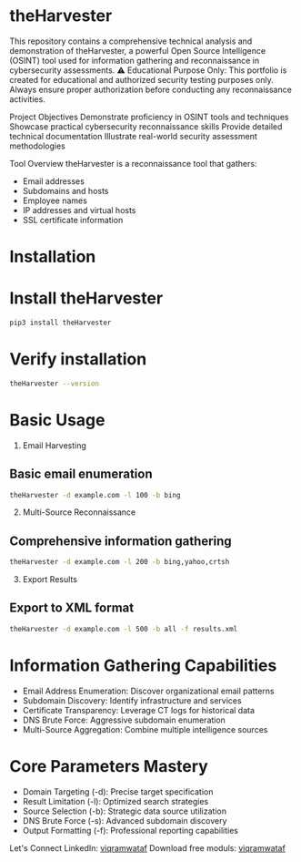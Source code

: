 # theHarvester
This repository contains a comprehensive technical analysis and demonstration of theHarvester, a powerful Open Source Intelligence (OSINT) tool used for information gathering and reconnaissance in cybersecurity assessments.
⚠️ Educational Purpose Only: This portfolio is created for educational and authorized security testing purposes only. Always ensure proper authorization before conducting any reconnaissance activities.

Project Objectives
Demonstrate proficiency in OSINT tools and techniques
Showcase practical cybersecurity reconnaissance skills
Provide detailed technical documentation
Illustrate real-world security assessment methodologies

Tool Overview
theHarvester is a reconnaissance tool that gathers:
- Email addresses
- Subdomains and hosts
- Employee names
- IP addresses and virtual hosts
- SSL certificate information

# Installation
# Install theHarvester
```bash
pip3 install theHarvester
```
# Verify installation
```bash
theHarvester --version
```

# Basic Usage
1. Email Harvesting
## Basic email enumeration
```bash
theHarvester -d example.com -l 100 -b bing
```
2. Multi-Source Reconnaissance
## Comprehensive information gathering
```bash
theHarvester -d example.com -l 200 -b bing,yahoo,crtsh
```
3. Export Results
## Export to XML format
```bash
theHarvester -d example.com -l 500 -b all -f results.xml
```

# Information Gathering Capabilities
- Email Address Enumeration: Discover organizational email patterns
- Subdomain Discovery: Identify infrastructure and services
- Certificate Transparency: Leverage CT logs for historical data
- DNS Brute Force: Aggressive subdomain enumeration
- Multi-Source Aggregation: Combine multiple intelligence sources

# Core Parameters Mastery
- Domain Targeting (-d): Precise target specification
- Result Limitation (-l): Optimized search strategies
- Source Selection (-b): Strategic data source utilization
- DNS Brute Force (-s): Advanced subdomain discovery
- Output Formatting (-f): Professional reporting capabilities

Let's Connect
LinkedIn: [viqramwataf](https://www.linkedin.com/in/viqramwataf)
Download free moduls: [viqramwataf](https://lynk.id/viqramwataf)

